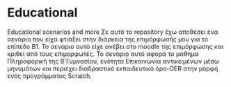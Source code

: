 # Educational
Educational scenarios and more
Σε αυτό το repository έχω αποθέσει ένα σενάριο που είχα φτιάξει στην διάρκεια της επιμόρφωσής μου για το επίπεδο Β1. 
Το σενάριο αυτό είχε ανέβει στο moodle της επιμόρφωσης και κριθεί από τους επιμορφωτές.
Το σενάριο αυτό αφορά το μαθημα Πληροφορική της Β'Γυμνασίου, ενότητα Επικοινωνία αντικειμένων μέσω μηνυμάτων και περιέχει
διαδραστικό εκπαιδευτικό όρο-OER στην μορφή ενός προγράμματος Scratch.

